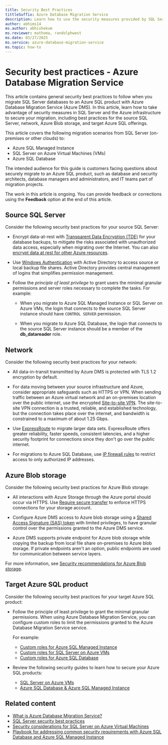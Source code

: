 ```yaml
---
title: Security Best Practices
tittleSuffix: Azure Database Migration Service
description: Learn how to use the security measures provided by SQL Server and the Azure infrastructure to secure your migration from SQL Server to an Azure SQL product.
author: abhims14
ms.author: abhishekum
ms.reviewer: mathoma, randolphwest
ms.date: 03/27/2025
ms.service: azure-database-migration-service
ms.topic: how-to
---
```


# Security best practices - Azure Database Migration Service

This article contains general security best practices to follow when you migrate SQL Server databases to an Azure SQL product with Azure Database Migration Service (Azure DMS). In this article, learn how to take advantage of security measures in SQL Server and the Azure infrastructure to secure your migration, including best practices for the source SQL Server, network, Azure Blob storage, and target Azure SQL offerings.

This article covers the following migration scenarios from SQL Server (on-premises or other clouds) to:

- Azure SQL Managed Instance
- SQL Server on Azure Virtual Machines (VMs)
- Azure SQL Database

The intended audience for this guide is customers facing questions about securely migrate to an Azure SQL product, such as database and security architects, database managers and administrators, and IT teams part of migration projects. 

The work in this article is ongoing. You can provide feedback or corrections using the **Feedback** option at the end of this article.

## Source SQL Server

Consider the following security best practices for your source SQL Server:

- Encrypt data-at-rest with [Transparent Data Encryption (TDE)](/sql/relational-databases/security/encryption/transparent-data-encryption) for your database backups, to mitigate the risks associated with unauthorized data access, especially when migrating over the Internet. You can also [encrypt data at rest for other Azure resources](/azure/security/fundamentals/encryption-atrest). 

- Use [Windows Authentication](/sql/relational-databases/security/choose-an-authentication-mode#connecting-through-windows-authentication) with Active Directory to access source or local backup file shares. Active Directory provides central management of logins that simplifies permission management.

- Follow the *principle of least privilege* to grant users the minimal granular permissions and server roles necessary to complete the tasks. For example:

  - When you migrate to Azure SQL Managed Instance or SQL Server on Azure VMs, the login that connects to the source SQL Server instance should have `CONTROL SERVER` permission.

  - When you migrate to Azure SQL Database, the login that connects to the source SQL Server instance should be a member of the **db_datareader** role.

## Network

Consider the following security best practices for your network:

- All data-in-transit transmitted by Azure DMS is protected with TLS 1.2 encryption by default.

- For data moving between your source infrastructure and Azure, consider appropriate safeguards such as HTTPS or VPN. When sending traffic between an Azure virtual network and an on-premises location over the public internet, use the encrypted [Site-to-site VPN](/azure/vpn-gateway/tutorial-site-to-site-portal). The site-to-site VPN connection is a trusted, reliable, and established technology, but the connection takes place over the internet, and bandwidth is constrained to a maximum of about 1.25 Gbps.

- Use [ExpressRoute](/azure/expressroute/expressroute-introduction) to migrate larger data sets. ExpressRoute offers greater reliability, faster speeds, consistent latencies, and a higher security footprint for connections since they don't go over the public internet.

- For migrations to Azure SQL Database, use [IP firewall rules](/azure/azure-sql/database/firewall-configure) to restrict access to only authorized IP addresses.

## Azure Blob storage

Consider the following security best practices for Azure Blob storage:

- All interactions with Azure Storage through the Azure portal should occur via HTTPS. Use [Require secure transfer](/azure/storage/common/storage-require-secure-transfer) to enforce HTTPS connections for your storage account.

- Configure Azure DMS access to Azure blob storage using a [Shared Access Signature (SAS) token](/azure/storage/common/storage-sas-overview) with limited privileges, to have granular control over the permissions granted to the Azure DMS service. 

- Azure DMS supports private endpoint for Azure blob storage while copying the backup from local file share on-premises to Azure blob storage. If private endpoints aren't an option, public endpoints are used for communication between service layers.

For more information, see [Security recommendations for Azure Blob storage](/azure/storage/blobs/security-recommendations).

## Target Azure SQL product

Consider the following security best practices for your target Azure SQL product:

- Follow the principle of least privilege to grant the minimal granular permissions. When using Azure Database Migration Service, you can configure custom roles to limit the permissions granted to the Azure Database Migration Service service.

  For example:

  - [Custom roles for Azure SQL Managed Instance](/data-migration/sql-server/managed-instance/custom-roles)
  - [Custom roles for SQL Server on Azure VMs](/data-migration/sql-server/virtual-machines/custom-roles)
  - [Custom roles for Azure SQL Database](/data-migration/sql-server/database/custom-roles)

- Review the following security guides to learn how to secure your Azure SQL products:

  - [SQL Server on Azure VMs](/azure/azure-sql/virtual-machines/windows/security-considerations-best-practices)
  - [Azure SQL Database & Azure SQL Managed Instance](/azure/azure-sql/database/security-best-practice)

## Related content

- [What is Azure Database Migration Service?](dms-overview.md)
- [SQL Server security best practices](/sql/relational-databases/security/sql-server-security-best-practices)
- [Security considerations for SQL Server on Azure Virtual Machines](/azure/azure-sql/virtual-machines/windows/security-considerations-best-practices)
- [Playbook for addressing common security requirements with Azure SQL Database and Azure SQL Managed Instance](/azure/azure-sql/database/security-best-practice)
